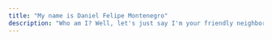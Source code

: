 ```yaml
---
title: "My name is Daniel Felipe Montenegro"
description: "Who am I? Well, let's just say I'm your friendly neighborhood software engineer."
---
```

